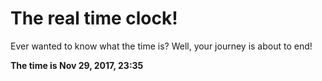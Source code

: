 # The real time clock!

Ever wanted to know what the time is? Well, your journey is about to end!

**The time is Nov 29, 2017, 23:35**